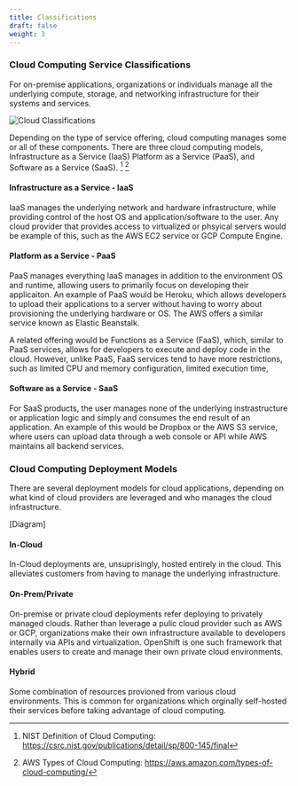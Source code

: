 ```yaml
---
title: Classifications
draft: false
weight: 3
---
```


### Cloud Computing Service Classifications

For on-premise applications, organizations or individuals manage all the underlying compute, storage, and 
networking infrastructure for their systems and services.

![Cloud Classifications](/images/cc/cloud_classifications.png)

Depending on the type of service offering, cloud computing manages some or all of these components. There 
are three cloud computing models, Infrastructure as a Service (IaaS) Platform as a Service (PaaS), 
and Software as a Service (SaaS). [^1] [^2]

#### Infrastructure as a Service - IaaS

IaaS manages the underlying network and hardware infrastructure, while providing control of the host OS and application/software to the user. Any cloud provider that provides access to virtualized or phsyical servers would be example of this, such as the AWS EC2 service or GCP 
Compute Engine.

#### Platform as a Service - PaaS

PaaS manages everything IaaS manages in addition to the environment OS and runtime, allowing users to primarily focus on developing their applicaiton. An example of PaaS would be Heroku, which allows developers to upload their applications to a server without having to worry about provisioning the underlying hardware or OS. The AWS offers a similar service known as Elastic Beanstalk.

A related offering would be Functions as a Service (FaaS), which, similar to PaaS services,
allows for developers to execute and deploy code in the cloud. However, unlike PaaS, FaaS 
services tend to have more restrictions, such as limited CPU and memory configuration, 
limited execution time, 

#### Software as a Service - SaaS

For SaaS products, the user manages none of the underlying instrastructure or application logic and simply and consumes the end result of an application. An example of this would be Dropbox or the AWS S3 service, where 
users can upload data through a web console or API while AWS maintains all backend services.

### Cloud Computing Deployment Models

There are several deployment models for cloud applications, depending on what kind of cloud 
providers are leveraged and who manages the cloud infrastructure. 

[Diagram]

#### In-Cloud

In-Cloud deployments are, unsuprisingly, hosted entirely in the cloud. This alleviates customers
from having to manage the underlying infrastructure.

#### On-Prem/Private

On-premise or private cloud deployments refer deploying to privately managed clouds.
Rather than leverage a pulic cloud provider such as AWS or GCP, organizations make their
own infrastructure available to developers internally via APIs and virtualization.
OpenShift is one such framework that enables users to create and manage their own private
cloud environments.

#### Hybrid

Some combination of resources provioned from various cloud environments. This is common for 
organizations which orginally self-hosted their services before taking advantage of cloud 
computing.

[^1]: NIST Definition of Cloud Computing: https://csrc.nist.gov/publications/detail/sp/800-145/final
[^2]: AWS Types of Cloud Computing:  https://aws.amazon.com/types-of-cloud-computing/
